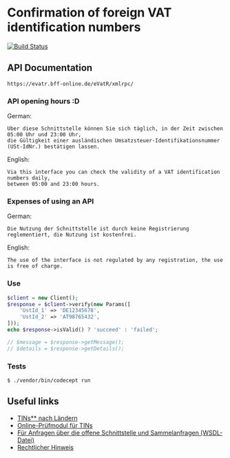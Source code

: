 # Confirmation of foreign VAT identification numbers

[![Build Status](https://travis-ci.org/someson/tin.svg?branch=master)](https://travis-ci.org/someson/tin)

## API Documentation

```
https://evatr.bff-online.de/eVatR/xmlrpc/
```

### API opening hours :D

German:
```
Über diese Schnittstelle können Sie sich täglich, in der Zeit zwischen 05:00 Uhr und 23:00 Uhr,
die Gültigkeit einer ausländischen Umsatzsteuer-Identifikationsnummer (USt-IdNr.) bestätigen lassen.
```

English:
```
Via this interface you can check the validity of a VAT identification numbers daily,
between 05:00 and 23:00 hours.
```

### Expenses of using an API

German:
```
Die Nutzung der Schnittstelle ist durch keine Registrierung reglementiert, die Nutzung ist kostenfrei.
```

English:
```
The use of the interface is not regulated by any registration, the use is free of charge.
```

### Use

```php
$client = new Client();
$response = $client->verify(new Params([
    'UstId_1' => 'DE12345678',
    'UstId_2' => 'AT98765432',
]));
echo $response->isValid() ? 'succeed' : 'failed';

// $message = $response->getMessage();
// $details = $response->getDetails();
```

### Tests

`$ ./vendor/bin/codecept run`

## Useful links

* [TINs** nach Ländern](https://ec.europa.eu/taxation_customs/tin/tinByCountry.html?locale=de)
* [Online-Prüfmodul für TINs](https://ec.europa.eu/taxation_customs/tin/tinRequest.html?locale=de)
* [Für Anfragen über die offene Schnittstelle und Sammelanfragen (WSDL-Datei)](https://ec.europa.eu/taxation_customs/tin/checkTinService.wsdl)
* [Rechtlicher Hinweis](https://ec.europa.eu/taxation_customs/tin/legalNotice.html)

